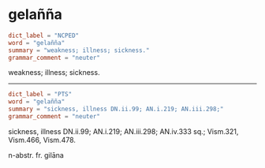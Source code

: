 # gelañña

``` toml
dict_label = "NCPED"
word = "gelañña"
summary = "weakness; illness; sickness."
grammar_comment = "neuter"
```

weakness; illness; sickness.

--------------------

``` toml
dict_label = "PTS"
word = "gelañña"
summary = "sickness, illness DN.ii.99; AN.i.219; AN.iii.298;"
grammar_comment = "neuter"
```

sickness, illness DN.ii.99; AN.i.219; AN.iii.298; AN.iv.333 sq.; Vism.321, Vism.466, Vism.478.

n\-abstr. fr. gilāna

